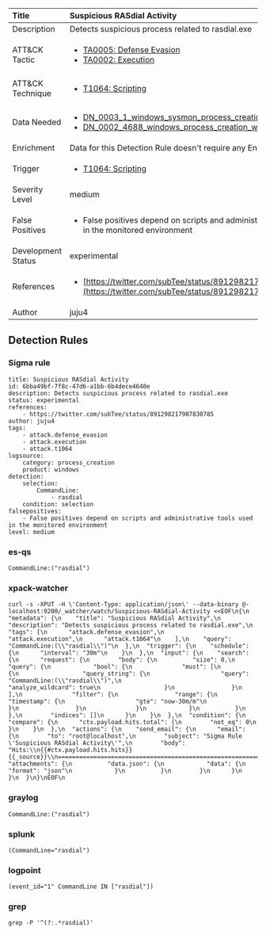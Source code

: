 | Title                | Suspicious RASdial Activity                                                                                                                                                 |
|:---------------------|:------------------------------------------------------------------------------------------------------------------------------------------------------------|
| Description          | Detects suspicious process related to rasdial.exe                                                                                                                                           |
| ATT&amp;CK Tactic    |  <ul><li>[TA0005: Defense Evasion](https://attack.mitre.org/tactics/TA0005)</li><li>[TA0002: Execution](https://attack.mitre.org/tactics/TA0002)</li></ul>  |
| ATT&amp;CK Technique | <ul><li>[T1064: Scripting](https://attack.mitre.org/techniques/T1064)</li></ul>  |
| Data Needed          | <ul><li>[DN_0003_1_windows_sysmon_process_creation](../Data_Needed/DN_0003_1_windows_sysmon_process_creation.md)</li><li>[DN_0002_4688_windows_process_creation_with_commandline](../Data_Needed/DN_0002_4688_windows_process_creation_with_commandline.md)</li></ul>  |
| Enrichment           |  Data for this Detection Rule doesn't require any Enrichments.  |
| Trigger              | <ul><li>[T1064: Scripting](../Triggers/T1064.md)</li></ul>  |
| Severity Level       | medium |
| False Positives      | <ul><li>False positives depend on scripts and administrative tools used in the monitored environment</li></ul>  |
| Development Status   | experimental |
| References           | <ul><li>[https://twitter.com/subTee/status/891298217907830785](https://twitter.com/subTee/status/891298217907830785)</li></ul>  |
| Author               | juju4 |


## Detection Rules

### Sigma rule

```
title: Suspicious RASdial Activity
id: 6bba49bf-7f8c-47d6-a1bb-6b4dece4640e
description: Detects suspicious process related to rasdial.exe
status: experimental
references:
    - https://twitter.com/subTee/status/891298217907830785
author: juju4
tags:
    - attack.defense_evasion
    - attack.execution
    - attack.t1064
logsource:
    category: process_creation
    product: windows
detection:
    selection:
        CommandLine:
            - rasdial
    condition: selection
falsepositives:
    - False positives depend on scripts and administrative tools used in the monitored environment
level: medium

```





### es-qs
    
```
CommandLine:("rasdial")
```


### xpack-watcher
    
```
curl -s -XPUT -H \'Content-Type: application/json\' --data-binary @- localhost:9200/_watcher/watch/Suspicious-RASdial-Activity <<EOF\n{\n  "metadata": {\n    "title": "Suspicious RASdial Activity",\n    "description": "Detects suspicious process related to rasdial.exe",\n    "tags": [\n      "attack.defense_evasion",\n      "attack.execution",\n      "attack.t1064"\n    ],\n    "query": "CommandLine:(\\"rasdial\\")"\n  },\n  "trigger": {\n    "schedule": {\n      "interval": "30m"\n    }\n  },\n  "input": {\n    "search": {\n      "request": {\n        "body": {\n          "size": 0,\n          "query": {\n            "bool": {\n              "must": [\n                {\n                  "query_string": {\n                    "query": "CommandLine:(\\"rasdial\\")",\n                    "analyze_wildcard": true\n                  }\n                }\n              ],\n              "filter": {\n                "range": {\n                  "timestamp": {\n                    "gte": "now-30m/m"\n                  }\n                }\n              }\n            }\n          }\n        },\n        "indices": []\n      }\n    }\n  },\n  "condition": {\n    "compare": {\n      "ctx.payload.hits.total": {\n        "not_eq": 0\n      }\n    }\n  },\n  "actions": {\n    "send_email": {\n      "email": {\n        "to": "root@localhost",\n        "subject": "Sigma Rule \'Suspicious RASdial Activity\'",\n        "body": "Hits:\\n{{#ctx.payload.hits.hits}}{{_source}}\\n================================================================================\\n{{/ctx.payload.hits.hits}}",\n        "attachments": {\n          "data.json": {\n            "data": {\n              "format": "json"\n            }\n          }\n        }\n      }\n    }\n  }\n}\nEOF\n
```


### graylog
    
```
CommandLine:("rasdial")
```


### splunk
    
```
(CommandLine="rasdial")
```


### logpoint
    
```
(event_id="1" CommandLine IN ["rasdial"])
```


### grep
    
```
grep -P '^(?:.*rasdial)'
```



